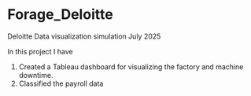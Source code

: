 # Forage_Deloitte
Deloitte Data visualization simulation July 2025 

In this project I have
1. Created a Tableau dashboard for visualizing the factory and machine downtime.
2. Classified the payroll data 
